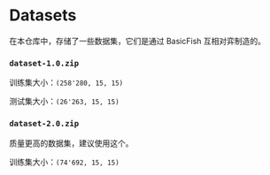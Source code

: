 # Datasets

在本仓库中，存储了一些数据集，它们是通过 BasicFish 互相对弈制造的。

### `dataset-1.0.zip`

训练集大小：`(258'280, 15, 15)`

测试集大小：`(26'263, 15, 15)`

### `dataset-2.0.zip`

质量更高的数据集，建议使用这个。

训练集大小：`(74'692, 15, 15)`

